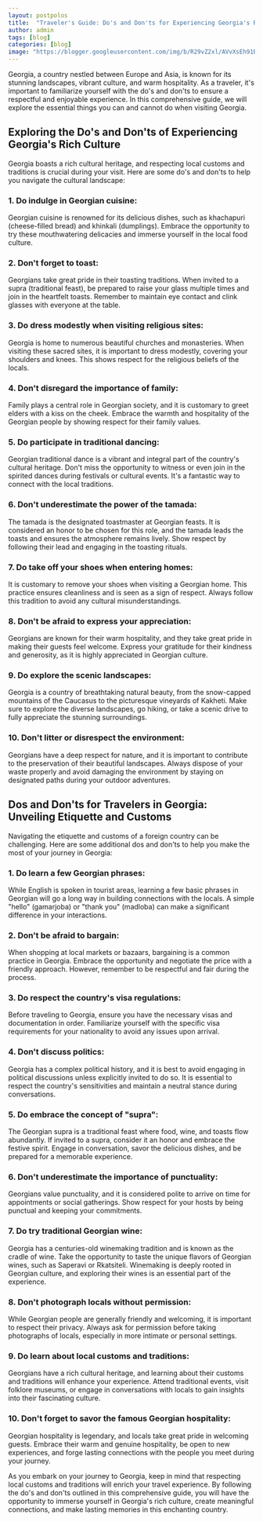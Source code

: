 ```yaml
---
layout: postpolos
title:  "Traveler's Guide: Do's and Don'ts for Experiencing Georgia's Rich Culture"
author: admin
tags: [blog]
categories: [blog]
image: "https://blogger.googleusercontent.com/img/b/R29vZ2xl/AVvXsEh91BcM9iztrA5TYzcfW5HoMJLPoXa-FTjZpC8KZTybXr0ep2Wwwcc7eo2fYYWerKWpxzA2jJye9oo8JKRziXkcy6baiVwGSLF2Ddrd81EqXcpwGsGvu8zqaQo2fVKDcLgkgPvajFgEcIVKi7O_PR1piEIqteBFJQV6ZMcKmGNb6WDt2XPQIpG_P7c8wp3E/s1600/images%20%284%29.jpeg"
---
```



<p>Georgia, a country nestled between Europe and Asia, is known for its stunning landscapes, vibrant culture, and warm hospitality. As a traveler, it's important to familiarize yourself with the do's and don'ts to ensure a respectful and enjoyable experience. In this comprehensive guide, we will explore the essential things you can and cannot do when visiting Georgia.</p>
<h2>Exploring the Do's and Don'ts of Experiencing Georgia's Rich Culture</h2>
<p>Georgia boasts a rich cultural heritage, and respecting local customs and traditions is crucial during your visit. Here are some do's and don'ts to help you navigate the cultural landscape:</p>
<h3>1. Do indulge in Georgian cuisine:</h3>
<p>Georgian cuisine is renowned for its delicious dishes, such as khachapuri (cheese-filled bread) and khinkali (dumplings). Embrace the opportunity to try these mouthwatering delicacies and immerse yourself in the local food culture.</p>
<h3>2. Don't forget to toast:</h3>
<p>Georgians take great pride in their toasting traditions. When invited to a supra (traditional feast), be prepared to raise your glass multiple times and join in the heartfelt toasts. Remember to maintain eye contact and clink glasses with everyone at the table.</p>
<h3>3. Do dress modestly when visiting religious sites:</h3>
<p>Georgia is home to numerous beautiful churches and monasteries. When visiting these sacred sites, it is important to dress modestly, covering your shoulders and knees. This shows respect for the religious beliefs of the locals.</p>
<h3>4. Don't disregard the importance of family:</h3>
<p>Family plays a central role in Georgian society, and it is customary to greet elders with a kiss on the cheek. Embrace the warmth and hospitality of the Georgian people by showing respect for their family values.</p>
<h3>5. Do participate in traditional dancing:</h3>
<p>Georgian traditional dance is a vibrant and integral part of the country's cultural heritage. Don't miss the opportunity to witness or even join in the spirited dances during festivals or cultural events. It's a fantastic way to connect with the local traditions.</p>
<h3>6. Don't underestimate the power of the tamada:</h3>
<p>The tamada is the designated toastmaster at Georgian feasts. It is considered an honor to be chosen for this role, and the tamada leads the toasts and ensures the atmosphere remains lively. Show respect by following their lead and engaging in the toasting rituals.</p>
<h3>7. Do take off your shoes when entering homes:</h3>
<p>It is customary to remove your shoes when visiting a Georgian home. This practice ensures cleanliness and is seen as a sign of respect. Always follow this tradition to avoid any cultural misunderstandings.</p>
<h3>8. Don't be afraid to express your appreciation:</h3>
<p>Georgians are known for their warm hospitality, and they take great pride in making their guests feel welcome. Express your gratitude for their kindness and generosity, as it is highly appreciated in Georgian culture.</p>
<h3>9. Do explore the scenic landscapes:</h3>
<p>Georgia is a country of breathtaking natural beauty, from the snow-capped mountains of the Caucasus to the picturesque vineyards of Kakheti. Make sure to explore the diverse landscapes, go hiking, or take a scenic drive to fully appreciate the stunning surroundings.</p>
<h3>10. Don't litter or disrespect the environment:</h3>
<p>Georgians have a deep respect for nature, and it is important to contribute to the preservation of their beautiful landscapes. Always dispose of your waste properly and avoid damaging the environment by staying on designated paths during your outdoor adventures.</p>
<h2>Dos and Don'ts for Travelers in Georgia: Unveiling Etiquette and Customs</h2>
<p>Navigating the etiquette and customs of a foreign country can be challenging. Here are some additional dos and don'ts to help you make the most of your journey in Georgia:</p>
<h3>1. Do learn a few Georgian phrases:</h3>
<p>While English is spoken in tourist areas, learning a few basic phrases in Georgian will go a long way in building connections with the locals. A simple &quot;hello&quot; (gamarjoba) or &quot;thank you&quot; (madloba) can make a significant difference in your interactions.</p>
<h3>2. Don't be afraid to bargain:</h3>
<p>When shopping at local markets or bazaars, bargaining is a common practice in Georgia. Embrace the opportunity and negotiate the price with a friendly approach. However, remember to be respectful and fair during the process.</p>
<h3>3. Do respect the country's visa regulations:</h3>
<p>Before traveling to Georgia, ensure you have the necessary visas and documentation in order. Familiarize yourself with the specific visa requirements for your nationality to avoid any issues upon arrival.</p>
<h3>4. Don't discuss politics:</h3>
<p>Georgia has a complex political history, and it is best to avoid engaging in political discussions unless explicitly invited to do so. It is essential to respect the country's sensitivities and maintain a neutral stance during conversations.</p>
<h3>5. Do embrace the concept of &quot;supra&quot;:</h3>
<p>The Georgian supra is a traditional feast where food, wine, and toasts flow abundantly. If invited to a supra, consider it an honor and embrace the festive spirit. Engage in conversation, savor the delicious dishes, and be prepared for a memorable experience.</p>
<h3>6. Don't underestimate the importance of punctuality:</h3>
<p>Georgians value punctuality, and it is considered polite to arrive on time for appointments or social gatherings. Show respect for your hosts by being punctual and keeping your commitments.</p>
<h3>7. Do try traditional Georgian wine:</h3>
<p>Georgia has a centuries-old winemaking tradition and is known as the cradle of wine. Take the opportunity to taste the unique flavors of Georgian wines, such as Saperavi or Rkatsiteli. Winemaking is deeply rooted in Georgian culture, and exploring their wines is an essential part of the experience.</p>
<h3>8. Don't photograph locals without permission:</h3>
<p>While Georgian people are generally friendly and welcoming, it is important to respect their privacy. Always ask for permission before taking photographs of locals, especially in more intimate or personal settings.</p>
<h3>9. Do learn about local customs and traditions:</h3>
<p>Georgians have a rich cultural heritage, and learning about their customs and traditions will enhance your experience. Attend traditional events, visit folklore museums, or engage in conversations with locals to gain insights into their fascinating culture.</p>
<h3>10. Don't forget to savor the famous Georgian hospitality:</h3>
<p>Georgian hospitality is legendary, and locals take great pride in welcoming guests. Embrace their warm and genuine hospitality, be open to new experiences, and forge lasting connections with the people you meet during your journey.</p>
<p>As you embark on your journey to Georgia, keep in mind that respecting local customs and traditions will enrich your travel experience. By following the do's and don'ts outlined in this comprehensive guide, you will have the opportunity to immerse yourself in Georgia's rich culture, create meaningful connections, and make lasting memories in this enchanting country.</p>

